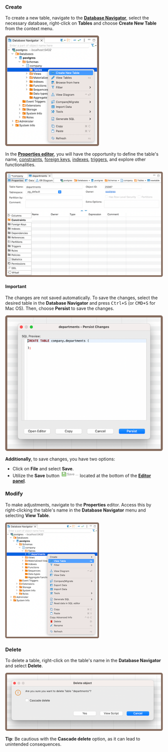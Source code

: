 ### Create

To create a new table, navigate to the **[Database Navigator](Database-Navigator)**, select the necessary database, right-click on **Tables**
and choose **Create New Table** from the context menu. 

![](images/tutorial_images/1_CreateNewTable.png)

In the **[Properties editor](Properties-Editor)**, you will have the opportunity to define the table's
name, [constraints](Constraints), [foreign keys](Foreign-Keys), [indexes](Indexes), [triggers](Triggers), and explore
other functionalities.

![](images/tutorial_images/2_NewTable_NoData.png)

#### Important

The changes are not saved automatically. To save the changes, select the desired table in the **Database Navigator** and
press <kbd>Ctrl+S</kbd> (or <kbd>CMD+S</kbd> for Mac OS). Then, choose **Persist** to save the changes.

![](images/tutorial_images/10_Table_Save.png)

**Additionally**, to save changes, you have two options:

* Click on **File** and select **Save**.
* Utilize the **Save** button ![](images/tutorial_images/10b_SaveButton.png) located at the bottom of the **[Editor panel](Data-Editor)**.


### Modify

To make adjustments, navigate to the **Properties** editor. Access this by right-clicking the
table's name in the **Database Navigator** menu and selecting **View Table**.

![](images/tutorial_images/3_View_Table.png)

### Delete

To delete a table, right-click on the table's name in the **Database Navigator** and select **Delete**.

![](images/tutorial_images/3a_Delete_Table.png)

**Tip**: Be cautious with the **Cascade delete** option, as it can lead to unintended consequences.
